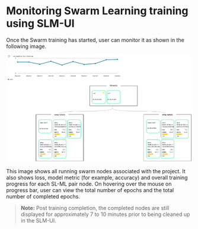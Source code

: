 # Monitoring Swarm Learning training using SLM-UI 

Once the Swarm training has started, user can monitor it as shown in the following image.

![](GUID-CB6F59C9-7CD9-4EE8-BA7C-3082F07B8491-high.png)

This image shows all running swarm nodes associated with the project. It also shows loss, model metric \(for example, accuracy\) and overall training progress for each SL-ML pair node. On hovering over the mouse on progress bar, user can view the total number of epochs and the total number of completed epochs.

<blockquote>

  **Note:** 
  Post training completion, the completed nodes are still displayed for approximately 7 to 10 minutes prior to being
cleaned up in the SLM-UI.

</blockquote>

